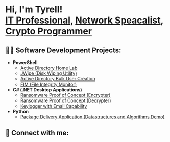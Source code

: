 <h1>Hi, I'm Tyrell! <br/><a href=>IT Professional</a>, <a href=>Network Speacalist</a>, <a href=>Crypto Programmer</a></h1>

<h2>👨‍💻 Software Development Projects:</h2>

- <b>PowerShell</b>
  - [Active Directory Home Lab](https://github.com/TyMidori/ActiveDirectoryLab)
  - [JWipe (Disk Wiping Utility)]()
  - [Active Directory Bulk User Creation]()
  - [FIM (File Integrity Monitor)]()
- <b>C# (.NET Desktop Applications)</b>
  - [Ransomware Proof of Concept (Encrypter)]()
  - [Ransomware Proof of Concept (Decrypter)]()
  - [Keylogger with Email Capability]()
- <b>Python</b>
  - [Package Delivery Application (Datastructures and Algorithms Demo)](https://github.com/joshmadakor1/Package-Delivery-Pathfinding-Algorithm)

<h2> 🤳 Connect with me:</h2>

[twitter]: https://twitter.com/TJ_GreenGuy
[linkedin]: https://www.linkedin.com/in/tyrell-green-55a71422a/

<!--
**TyMidori/TyMidori** is a ✨ _special_ ✨ repository because its `README.md` (this file) appears on your GitHub profile.

Here are some ideas to get you started:

- 🔭 I’m currently working on ...
- 🌱 I’m currently learning ...
- 👯 I’m looking to collaborate on ...
- 🤔 I’m looking for help with ...
- 💬 Ask me about ...
- 📫 How to reach me: ...
- 😄 Pronouns: ...
- ⚡ Fun fact: ...
-->
